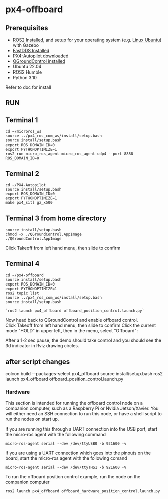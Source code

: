 # px4-offboard
## Prerequisites
   * [ROS2 Installed](https://docs.px4.io/main/en/ros/ros2_comm.html#install-ros-2), and setup for your operating system (e.g. [Linux Ubuntu](https://docs.px4.io/main/en/dev_setup/dev_env_linux_ubuntu.html)) with Gazebo
   * [FastDDS Installed](https://docs.px4.io/v1.13/en/dev_setup/fast-dds-installation.html#fast-dds-installation)
   * [PX4-Autopilot downloaded](https://docs.px4.io/main/en/dev_setup/building_px4.html)
   * [QGroundControl installed](https://docs.qgroundcontrol.com/master/en/getting_started/download_and_install.html)
   * Ubuntu 22.04
   * ROS2 Humble
   * Python 3.10

Refer to doc for install

## RUN
## Terminal 1 
```
cd ~/microros_ws
source ../px4_ros_com_ws/install/setup.bash
source install/setup.bash
export ROS_DOMAIN_ID=0
export PYTHONOPTIMIZE=1
ros2 run micro_ros_agent micro_ros_agent udp4 --port 8888 ROS_DOMAIN_ID=0
```

## Terminal 2 
```
cd ~/PX4-Autopilot
source install/setup.bash
export ROS_DOMAIN_ID=0
export PYTHONOPTIMIZE=1
make px4_sitl gz_x500
```

## Terminal 3 from home directory 
```
source install/setup.bash
chmod +x ./QGroundControl.AppImage
./QGroundControl.AppImage 
```
Click Takeoff from left hand menu, then slide to confirm

## Terminal 4 
```
cd ~/px4-offboard
source install/setup.bash
export ROS_DOMAIN_ID=0
export PYTHONOPTIMIZE=1
ros2 topic list
source ../px4_ros_com_ws/install/setup.bash
source install/setup.bash
```

```
`ros2 launch px4_offboard offboard_position_control.launch.py`
```

Now head back to QGroundControl and enable offboard control.  
Click Takeoff from left hand menu, then slide to confirm
Click the current mode "HOLD" in upper left, then in the menu, select "Offboard":

After a 1-2 sec pause, the demo should take control and you should see the 3d indicator in Rviz drawing circles.


## after script changes #####################
colcon build --packages-select px4_offboard
source install/setup.bash
ros2 launch px4_offboard offboard_position_control.launch.py

### Hardware

This section is intended for running the offboard control node on a companion computer, such as a Raspberry Pi or Nvidia Jetson/Xavier. You will either need an SSH connection to run this node, or have a shell script to run the nodes on start up. 

If you are running this through a UART connection into the USB port, start the micro-ros agent with the following command

```
micro-ros-agent serial --dev /dev/ttyUSB0 -b 921600 -v
```
If you are using a UART connection which goes into the pinouts on the board, start the micro-ros agent with the following comand
```
micro-ros-agent serial --dev /dev/ttyTHS1 -b 921600 -V
```

To run the offboard position control example, run the node on the companion computer
```
ros2 launch px4_offboard offboard_hardware_position_control.launch.py
```
